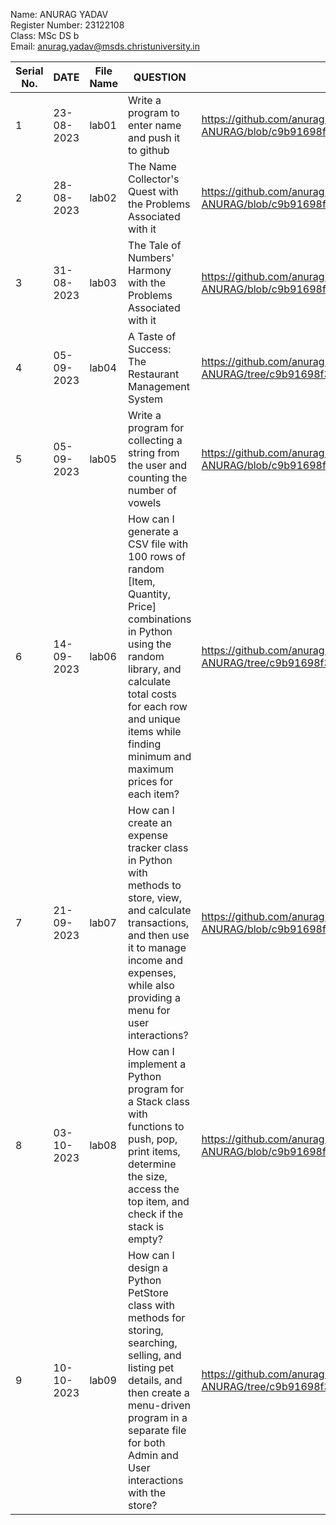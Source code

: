 Name: ANURAG YADAV   
Register Number: 23122108   
Class: MSc DS b   
Email: anurag.yadav@msds.christuniversity.in



|Serial No.|    DATE     |  File Name       |                     QUESTION                         |      File Link            |             
|----------|------------ | -----------------|------------------------------------------------------|---------------------------|
|   1      |  23-08-2023 |      lab01       |  Write a program to enter name and push it to github |https://github.com/anurag871/MScDSB-MDS171-23122108-ANURAG/blob/c9b91698f3b5a4d1d1bc8933f04806e29adac9d4/LAB/lab%2001/lab%2001.ipynb|
|   2      |  28-08-2023 |      lab02       |  The Name Collector's Quest with the Problems Associated with it |https://github.com/anurag871/MScDSB-MDS171-23122108-ANURAG/blob/c9b91698f3b5a4d1d1bc8933f04806e29adac9d4/LAB/lab%2002/lab%2002.ipynb|
|   3      |  31-08-2023 |      lab03       |  The Tale of Numbers' Harmony with the Problems Associated with it |https://github.com/anurag871/MScDSB-MDS171-23122108-ANURAG/blob/c9b91698f3b5a4d1d1bc8933f04806e29adac9d4/LAB/lab%2003/lab%2003.ipynb|
|   4      |  05-09-2023 |      lab04       |  A Taste of Success: The Restaurant Management System |https://github.com/anurag871/MScDSB-MDS171-23122108-ANURAG/tree/c9b91698f3b5a4d1d1bc8933f04806e29adac9d4/LAB/lab%2004|
|   5      |  05-09-2023 |      lab05       |  Write a program for collecting a string from the user and counting the number of vowels |https://github.com/anurag871/MScDSB-MDS171-23122108-ANURAG/blob/c9b91698f3b5a4d1d1bc8933f04806e29adac9d4/LAB/lab%2005/lab%2005.ipynb|
|   6      |  14-09-2023 |      lab06       |  How can I generate a CSV file with 100 rows of random [Item, Quantity, Price] combinations in Python using the random library, and calculate total costs for each row and unique items while finding minimum and maximum prices for each item? |https://github.com/anurag871/MScDSB-MDS171-23122108-ANURAG/tree/c9b91698f3b5a4d1d1bc8933f04806e29adac9d4/LAB/Lab%2006|
|   7      |  21-09-2023 |      lab07       |  How can I create an expense tracker class in Python with methods to store, view, and calculate transactions, and then use it to manage income and expenses, while also providing a menu for user interactions? |https://github.com/anurag871/MScDSB-MDS171-23122108-ANURAG/blob/c9b91698f3b5a4d1d1bc8933f04806e29adac9d4/LAB/lab%2007/lab%2007.ipynb|
|   8      |  03-10-2023 |      lab08       |  How can I implement a Python program for a Stack class with functions to push, pop, print items, determine the size, access the top item, and check if the stack is empty? |https://github.com/anurag871/MScDSB-MDS171-23122108-ANURAG/blob/c9b91698f3b5a4d1d1bc8933f04806e29adac9d4/LAB/lab%2008/lab%2008.ipynb|
|   9      |  10-10-2023 |      lab09       |  How can I design a Python PetStore class with methods for storing, searching, selling, and listing pet details, and then create a menu-driven program in a separate file for both Admin and User interactions with the store? |https://github.com/anurag871/MScDSB-MDS171-23122108-ANURAG/tree/c9b91698f3b5a4d1d1bc8933f04806e29adac9d4/LAB/lab%2009|
